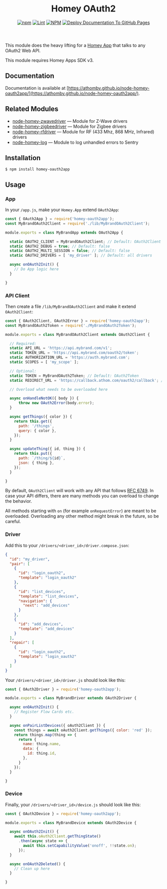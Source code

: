 <header>

# Homey OAuth2
[![npm](https://img.shields.io/npm/v/homey-oauth2app)](https://www.npmjs.com/package/homey-oauth2app) [![Lint](https://github.com/athombv/node-homey-oauth2app/actions/workflows/lint.yml/badge.svg?branch=master)](https://github.com/athombv/node-homey-oauth2app/actions/workflows/lint.yml) [![NPM](https://github.com/athombv/node-homey-oauth2app/actions/workflows/deploy.yml/badge.svg)](https://github.com/athombv/node-homey-oauth2app/actions/workflows/deploy.yml) [![Deploy Documentation To GitHub Pages](https://github.com/athombv/node-homey-oauth2app/actions/workflows/docs.yml/badge.svg?branch=master)](https://github.com/athombv/node-homey-oauth2app/actions/workflows/docs.yml)

</header>

This module does the heavy lifting for a [Homey App](https://developer.athom.com) that talks to any OAuth2 Web API.

This module requires Homey Apps SDK v3.

## Documentation

Documentation is available at [https://athombv.github.io/node-homey-oauth2app/](https://athombv.github.io/node-homey-oauth2app/).

## Related Modules

* [node-homey-zwavedriver](https://athombv.github.io/node-homey-zwavedriver) — Module for Z-Wave drivers
* [node-homey-zigbeedriver](https://athombv.github.io/node-homey-zigbeedriver) — Module for Zigbee drivers
* [node-homey-rfdriver](https://athombv.github.io/node-homey-oauth2app) — Module for RF (433 Mhz, 868 MHz, Infrared) drivers
* [node-homey-log](https://athombv.github.io/node-homey-log) — Module to log unhandled errors to Sentry

## Installation

```
$ npm install homey-oauth2app
```

## Usage

### App

In your `/app.js`, make your `Homey.App` extend `OAuth2App`:

```javascript
const { OAuth2App } = require('homey-oauth2app');
const MyBrandOAuth2Client = require('./lib/MyBrandOAuth2Client');

module.exports = class MyBrandApp extends OAuth2App {

  static OAUTH2_CLIENT = MyBrandOAuth2Client; // Default: OAuth2Client
  static OAUTH2_DEBUG = true; // Default: false
  static OAUTH2_MULTI_SESSION = false; // Default: false
  static OAUTH2_DRIVERS = [ 'my_driver' ]; // Default: all drivers

  async onOAuth2Init() {
    // Do App logic here
  }

}
```

### API Client

Then create a file `/lib/MyBrandOAuth2Client` and make it extend `OAuth2Client`:

```javascript
const { OAuth2Client, OAuth2Error } = require('homey-oauth2app');
const MyBrandOAuth2Token = require('./MyBrandOAuth2Token');

module.exports = class MyBrandOAuth2Client extends OAuth2Client {

  // Required:
  static API_URL = 'https://api.mybrand.com/v1';
  static TOKEN_URL = 'https://api.mybrand.com/oauth2/token';
  static AUTHORIZATION_URL = 'https://auth.mybrand.com';
  static SCOPES = [ 'my_scope' ];

  // Optional:
  static TOKEN = MyBrandOAuth2Token; // Default: OAuth2Token
  static REDIRECT_URL = 'https://callback.athom.com/oauth2/callback'; // Default: 'https://callback.athom.com/oauth2/callback'

  // Overload what needs to be overloaded here

  async onHandleNotOK({ body }) {
      throw new OAuth2Error(body.error);
  }

  async getThings({ color }) {
    return this.get({
      path: '/things',
      query: { color },
    });
  }

  async updateThing({ id, thing }) {
    return this.put({
      path: `/thing/${id}`,
      json: { thing },
    });
  }

}
```

By default, `OAuth2Client` will work with any API that follows [RFC 6749](https://tools.ietf.org/html/rfc6749). In case your API differs, there are many methods you can overload to change the behavior.

All methods starting with `on` (for example `onRequestError`) are meant to be overloaded. Overloading any other method might break in the future, so be careful.

### Driver

Add this to your `/drivers/<driver_id>/driver.compose.json`:

```json
{
  "id": "my_driver",
  "pair": [
    {
      "id": "login_oauth2",
      "template": "login_oauth2"
    },
    {
      "id": "list_devices",
      "template": "list_devices",
      "navigation": {
        "next": "add_devices"
      }
    },
    {
      "id": "add_devices",
      "template": "add_devices"
    }
  ],
  "repair": [
    {
      "id": "login_oauth2",
      "template": "login_oauth2"
    }
  ]
}
```

Your `/drivers/<driver_id>/driver.js` should look like this:

```javascript
const { OAuth2Driver } = require('homey-oauth2app');

module.exports = class MyBrandDriver extends OAuth2Driver {

  async onOAuth2Init() {
    // Register Flow Cards etc.
  }

  async onPairListDevices({ oAuth2Client }) {
    const things = await oAuth2Client.getThings({ color: 'red' });
    return things.map(thing => {
      return {
        name: thing.name,
        data: {
          id: thing.id,
        },
      }
    });
  }

}
```

### Device

Finally, your `/drivers/<driver_id>/device.js` should look like this:

```javascript
const { OAuth2Device } = require('homey-oauth2app');

module.exports = class MyBrandDevice extends OAuth2Device {

  async onOAuth2Init() {
    await this.oAuth2Client.getThingState()
      .then(async state => {
        await this.setCapabilityValue('onoff', !!state.on);
      });
  }

  async onOAuth2Deleted() {
    // Clean up here
  }

}
```
